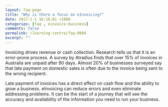 ```yaml
---
layout: faq-page
title: "Why is there a focus on eInvoicing?"
date: 2017-1-1 16:16:01 +1000
categories: [faq , einvoice-business]
comments: false
permalink: /learning-centre/faq-0004
excerpt: ""
---
```

Invoicing drives revenue or cash collection. Research tells us that it is an error-prone process. A survey by Atradius finds that over 15% of invoices in Australia are unpaid after 90 days. Almost 20% of businesses surveyed say that late payment on domestic sales is often due to the invoice being sent to the wrong recipient.

Late payment of invoices has a direct effect on cash flow and the ability to grow a business. eInvoicing can reduce errors and even eliminate addressing problems. It can be the start of a journey that will see the accuracy and availability of the information you need to run your business.
